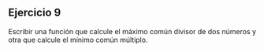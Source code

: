 ## Ejercicio 9

Escribir una función que calcule el máximo común divisor de dos números y otra que calcule el mínimo común múltiplo.
